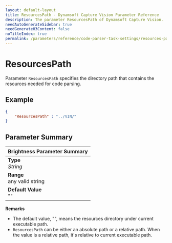 ```yaml
---
layout: default-layout
title: ResourcesPath - Dynamsoft Capture Vision Parameter Reference
description: The parameter ResourcesPath of Dynamsoft Capture Vision. 
needAutoGenerateSidebar: true
needGenerateH3Content: false
noTitleIndex: true
permalink: /parameters/reference/code-parser-task-settings/resources-path.html
---
```


# ResourcesPath

Parameter `ResourcesPath` specifies the directory path that contains the resources needed for code parsing.

## Example

```json
{
    "ResourcesPath" : "../VIN/"
}
```

## Parameter Summary

| Brightness Parameter Summary |
| :------------- |
| **Type**<br>*String* |
| **Range**<br>any valid string |
| **Default Value**<br>"" |

**Remarks**

- The default value, "", means the resources directory under current executable path.
- `ResourcesPath` can be either an absolute path or a relative path. When the value is a relative path, it's relative to current executable path.
